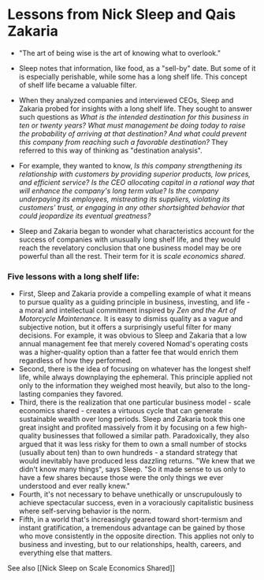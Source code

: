 # Lessons from Nick Sleep and Qais Zakaria


- "The art of being wise is the art of knowing what to overlook."
- Sleep notes that information, like food, as a "sell-by" date. But some of it is especially perishable, while some has a long shelf life. This concept of shelf life became a valuable filter.


- When they analyzed companies and interviewed CEOs, Sleep and Zakaria probed for insights with a long shelf life. They sought to answer such questions as *What is the intended destination for this business in ten or twenty years? What must management be doing today to raise the probability of arriving at that destination? And what could prevent this company from reaching such a favorable destination?* They referred to this way of thinking as "destination analysis".

- For example, they wanted to know, *Is this company strengthening its relationship with customers by providing superior products, low prices, and efficient service? Is the CEO allocating capital in a rational way that will enhance the company's long term value? Is the company underpaying its employees, mistreating its suppliers, violating its customers' trust, or engaging in any other shortsighted behavior that could jeopardize its eventual greatness?*

- Sleep and Zakaria began to wonder what characteristics account for the success of companies with unusually long shelf life, and they would reach the revelatory conclusion that one business model may be ore powerful than all the rest. Their term for it is *scale economics shared*.


### Five lessons with a long shelf life:
- First, Sleep and Zakaria provide a compelling example of what it means to pursue quality as a guiding principle in business, investing, and life - a moral and intellectual commitment inspired by *Zen and the Art of Motorcycle Maintenance.* It is easy to dismiss quality as a vague and subjective notion, but it offers a surprisingly useful filter for many decisions. For example, it was obvious to Sleep and Zakaria that a low annual management fee that merely covered Nomad's operating costs was a higher-quality option than a fatter fee that would enrich them regardless of how they performed.
- Second, there is the idea of focusing on whatever has the longest shelf life, while always downplaying the ephemeral. This principle applied not only to the information they weighed most heavily, but also to the long-lasting companies they favored.
- Third, there is the realization that one particular business model - scale economics shared - creates a virtuous cycle that can generate sustainable wealth over long periods. Sleep and Zakaria took this one great insight and profited massively from it by focusing on a few high-quality businesses that followed a similar path. Paradoxically, they also argued that it was less risky for them to own a small number of stocks (usually about ten) than to own hundreds - a standard strategy that would inevitably have produced less dazzling returns. "We knew that we didn't know many things", says Sleep. "So it made sense to us only to have a few shares because those were the only things we ever understood and ever really knew."
- Fourth, it's not necessary to behave unethically or unscrupulously to achieve spectacular success, even in a voraciously capitalistic business where self-serving behavior is the norm.
- Fifth, in a world that's increasingly geared toward short-termism and instant gratification, a tremendous advantage can be gained by those who move consistently in the opposite direction. This applies not only to business and investing, but to our relationships, health, careers, and everything else that matters.



See also [[Nick Sleep on Scale Economics Shared]]
